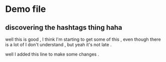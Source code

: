 # Demo file
## discovering the hashtags thing haha
well this is good , I think I'm starting to get some of this , even though there is a lot of I don't understand , but yeah it's not late .

well I added this line to make some changes .
